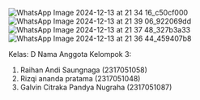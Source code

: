 ![WhatsApp Image 2024-12-13 at 21 34 16_c50cf000](https://github.com/user-attachments/assets/b652d43d-70f5-4799-8131-65515d58887a)
![WhatsApp Image 2024-12-13 at 21 39 06_922069dd](https://github.com/user-attachments/assets/9bc69e6c-c17e-46a0-8083-6cea11e8edec)
![WhatsApp Image 2024-12-13 at 21 37 48_327b3a33](https://github.com/user-attachments/assets/8b8be56d-d03e-415c-a74a-800b04c13459)
![WhatsApp Image 2024-12-13 at 21 36 44_459407b8](https://github.com/user-attachments/assets/08d8c50e-2aab-4669-a41c-f391dd02301a)


Kelas: D
Nama Anggota Kelompok 3:
1. Raihan Andi Saungnaga (2317051058)
2. Rizqi ananda pratama (2317051048)
3. Galvin Citraka Pandya Nugraha (2317051087)
